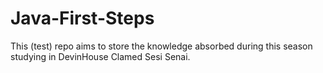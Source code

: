 # Java-First-Steps
This (test) repo aims to store the knowledge absorbed during this season studying in DevinHouse Clamed Sesi Senai.

